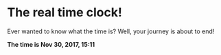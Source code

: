 # The real time clock!

Ever wanted to know what the time is? Well, your journey is about to end!

**The time is Nov 30, 2017, 15:11**